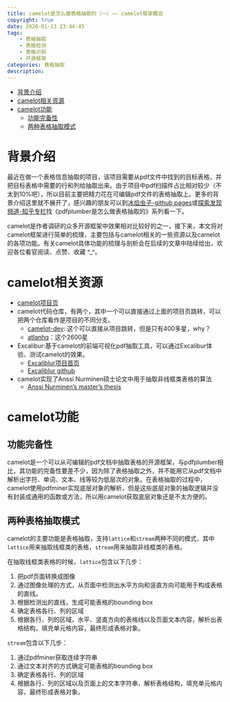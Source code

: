 ```yaml
---
title: camelot是怎么做表格抽取的（一）—— camelot框架概览
copyright: true
date: 2020-01-13 23:44:45
tags:
    - 表格抽取
    - 表格检测
    - 表格识别
    - 开源框架
categories: 表格抽取
description:
---
```


- [背景介绍](#%e8%83%8c%e6%99%af%e4%bb%8b%e7%bb%8d)
- [camelot相关资源](#camelot%e7%9b%b8%e5%85%b3%e8%b5%84%e6%ba%90)
- [camelot功能](#camelot%e5%8a%9f%e8%83%bd)
  - [功能完备性](#%e5%8a%9f%e8%83%bd%e5%ae%8c%e5%a4%87%e6%80%a7)
  - [两种表格抽取模式](#%e4%b8%a4%e7%a7%8d%e8%a1%a8%e6%a0%bc%e6%8a%bd%e5%8f%96%e6%a8%a1%e5%bc%8f)

# 背景介绍

最近在做一个表格信息抽取的项目，该项目需要从pdf文件中找到的目标表格，并把目标表格中需要的行和列给抽取出来。由于项目中pdf扫描件占比相对较少（不太到10%吧），所以目前主要把精力花在可编辑pdf文件的表格抽取上。更多的背景介绍这里就不展开了，感兴趣的朋友可以到[冰焰虫子-github pages](https://iceflameworm.github.io/)或[探索发现频道-知乎专栏](https://www.zhihu.com/people/iceflameworm/columns)找《pdfplumber是怎么做表格抽取的》系列看一下。

camelot是作者调研的众多开源框架中效果相对比较好的之一，接下来，本文将对camelot框架进行简单的梳理，主要包括与camelot相关的一些资源以及camelot的各项功能。有关camelot具体功能的梳理与剖析会在后续的文章中陆续给出，欢迎各位看官阅读、点赞、收藏 ^_^。

# camelot相关资源

- [camelot项目页](https://camelot-py.readthedocs.io/en/master/)
- camelot代码仓库，有两个，其中一个可以直接通过上面的项目页跳转，可以把两个仓库看作是项目的不同分支。
  - [camelot-dev](https://github.com/camelot-dev/camelot): 这个可以直接从项目跳转，但是只有400多星，why？
  - [atlanhq](https://github.com/atlanhq/camelot)：这个2600星
- Excalibur:基于camelot的前端可视化pdf抽取工具，可以通过Excalibur体验、测试camelot的效果。
  - [Excaliblur项目首页](https://excalibur-py.readthedocs.io/en/master/)
  - [Excaliblur github](https://github.com/camelot-dev/excalibur)
- camelot实现了Anssi Nurminen硕士论文中用于抽取非线框类表格的算法
  - [Anssi Nurminen’s master’s thesis](https://dspace.cc.tut.fi/dpub/bitstream/handle/123456789/21520/Nurminen.pdf)

# camelot功能

## 功能完备性

camelot是一个可以从可编辑的pdf文档中抽取表格的开源框架，与pdfplumber相比，其功能的完备性要差不少，因为除了表格抽取之外，并不能用它从pdf文档中解析出字符、单词、文本、线等较为低层次的对象。在表格抽取的过程中，camelot使用pdfminer实现底层对象的解析，但是这些底层对象的抽取逻辑并没有封装成通用的函数或方法，所以用camelot获取底层对象还是不太方便的。

## 两种表格抽取模式

camelot的主要功能是表格抽取，支持`lattice`和`stream`两种不同的模式，其中`lattice`用来抽取线框类的表格，`stream`用来抽取非线框类的表格。

在抽取线框类表格的时候，`lattice`包含以下几步：

1. 把pdf页面转换成图像
2. 通过图像处理的方式，从页面中检测出水平方向和竖直方向可能用于构成表格的直线。
3. 根据检测出的直线，生成可能表格的bounding box
4. 确定表格各行、列的区域
5. 根据各行、列的区域，水平、竖直方向的表格线以及页面文本内容，解析出表格结构，填充单元格内容，最终形成表格对象。

`stream`包含以下几步：

1. 通过pdfminer获取连续字符串
2. 通过文本对齐的方式确定可能表格的bounding box
3. 确定表格各行、列的区域
4. 根据各行、列的区域以及页面上的文本字符串，解析表格结构，填充单元格内容，最终形成表格对象。
